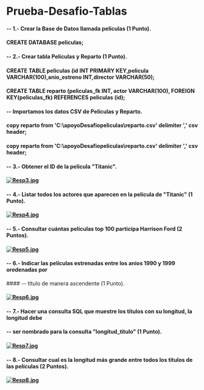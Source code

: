 # Prueba-Desafio-Tablas
#### -- 1.- Crear la Base de Datos llamada películas (1 Punto).
#### CREATE DATABASE peliculas;
#### -- 2.- Crear tabla Películas y Reparto (1 Punto).
#### CREATE TABLE peliculas (id INT PRIMARY KEY,pelicula VARCHAR(100),anio_estreno INT,director VARCHAR(50);
#### CREATE TABLE reparto (peliculas_fk INT, actor VARCHAR(100), FOREIGN KEY(peliculas_fk) REFERENCES peliculas (id);
#### -- Importamos los datos CSV de Películas y Reparto.
#### copy reparto from 'C:\apoyoDesafiopeliculas\reparto.csv' delimiter ',' csv header;
#### copy reparto from 'C:\apoyoDesafiopeliculas\reparto.csv' delimiter ',' csv header;
#### -- 3.- Obtener el ID de la película "Titanic".
#### [![Resp3.jpg](https://i.postimg.cc/jd7nYVcz/Resp3.jpg)](https://postimg.cc/ppPLK6gT)
#### -- 4.- Listar todos los actores que aparecen en la película de "Titanic" (1 Punto).
#### [![Resp4.jpg](https://i.postimg.cc/ydxWf2W3/Resp4.jpg)](https://postimg.cc/G80ct7Fb)
#### -- 5.- Consultar cuántas películas top 100 participa Harrison Ford (2 Puntos).
#### [![Resp5.jpg](https://i.postimg.cc/rpQKNqyL/Resp5.jpg)](https://postimg.cc/674W9JGH)
#### -- 6.- Indicar las películas estrenadas entre los anios 1990 y 1999 oredenadas por 
#### -- título de manera ascendente (1 Punto).
#### [![Resp6.jpg](https://i.postimg.cc/DZN0R5bj/Resp6.jpg)](https://postimg.cc/mzQTHYjC)
#### -- 7.- Hacer una consulta SQL que muestre los títulos con su longitud, la longitud debe
#### -- ser nombrado para la consulta "longitud_titulo" (1 Punto).
#### [![Resp7.jpg](https://i.postimg.cc/qqCqrnsk/Resp7.jpg)](https://postimg.cc/gLmmqxt5)
#### -- 8.- Consultar cual es la longitud más grande entre todos los títulos de las películas (2 Puntos).
#### [![Resp8.jpg](https://i.postimg.cc/VNYJtJ8R/Resp8.jpg)](https://postimg.cc/PCRfsrNp)
